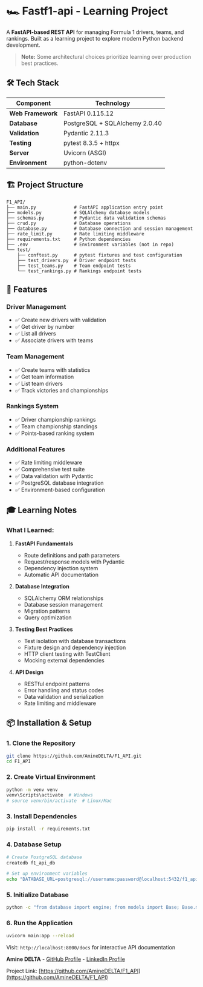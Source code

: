 # 🏎️ Fastf1-api - Learning Project

A **FastAPI-based REST API** for managing Formula 1 drivers, teams, and rankings. Built as a learning project to explore modern Python backend development.

> **Note:** Some architectural choices prioritize learning over production best practices.

## 🛠️ Tech Stack

| Component | Technology |
|-----------|------------|
| **Web Framework** | FastAPI 0.115.12 |
| **Database** | PostgreSQL + SQLAlchemy 2.0.40 |
| **Validation** | Pydantic 2.11.3 |
| **Testing** | pytest 8.3.5 + httpx |
| **Server** | Uvicorn (ASGI) |
| **Environment** | python-dotenv |


## 🏗️ Project Structure

```
F1_API/
├── main.py              # FastAPI application entry point
├── models.py            # SQLAlchemy database models
├── schemas.py           # Pydantic data validation schemas
├── crud.py              # Database operations
├── database.py          # Database connection and session management
├── rate_limit.py        # Rate limiting middleware
├── requirements.txt     # Python dependencies
├── .env                 # Environment variables (not in repo)
└── test/
    ├── conftest.py      # pytest fixtures and test configuration
    ├── test_drivers.py  # Driver endpoint tests
    ├── test_teams.py    # Team endpoint tests
    └── test_rankings.py # Rankings endpoint tests
```
## 🚀 Features

### **Driver Management**
- ✅ Create new drivers with validation
- ✅ Get driver by number
- ✅ List all drivers
- ✅ Associate drivers with teams

### **Team Management**
- ✅ Create teams with statistics
- ✅ Get team information
- ✅ List team drivers
- ✅ Track victories and championships

### **Rankings System**
- ✅ Driver championship rankings
- ✅ Team championship standings
- ✅ Points-based ranking system

### **Additional Features**
- ✅ Rate limiting middleware
- ✅ Comprehensive test suite
- ✅ Data validation with Pydantic
- ✅ PostgreSQL database integration
- ✅ Environment-based configuration

## 🎓 Learning Notes

### **What I Learned:**

1. **FastAPI Fundamentals**
   - Route definitions and path parameters
   - Request/response models with Pydantic
   - Dependency injection system
   - Automatic API documentation

2. **Database Integration**
   - SQLAlchemy ORM relationships
   - Database session management
   - Migration patterns
   - Query optimization

3. **Testing Best Practices**
   - Test isolation with database transactions
   - Fixture design and dependency injection
   - HTTP client testing with TestClient
   - Mocking external dependencies

4. **API Design**
   - RESTful endpoint patterns
   - Error handling and status codes
   - Data validation and serialization
   - Rate limiting and middleware

## 📦 Installation & Setup

### **1. Clone the Repository**
```bash
git clone https://github.com/AmineDELTA/F1_API.git
cd F1_API
```

### **2. Create Virtual Environment**
```bash
python -m venv venv
venv\Scripts\activate  # Windows
# source venv/bin/activate  # Linux/Mac
```

### **3. Install Dependencies**
```bash
pip install -r requirements.txt
```

### **4. Database Setup**
```bash
# Create PostgreSQL database
createdb f1_api_db

# Set up environment variables
echo "DATABASE_URL=postgresql://username:password@localhost:5432/f1_api_db" > .env
```

### **5. Initialize Database**
```bash
python -c "from database import engine; from models import Base; Base.metadata.create_all(engine)"
```

### **6. Run the Application**
```bash
uvicorn main:app --reload
```

Visit: `http://localhost:8000/docs` for interactive API documentation



**Amine DELTA** - [GitHub Profile](https://github.com/AmineDELTA) - [LinkedIn Profile](www.linkedin.com/in/mohamed-amine-el-gueddar-312a2b26a)

Project Link: [https://github.com/AmineDELTA/F1_API](https://github.com/AmineDELTA/F1_API)
